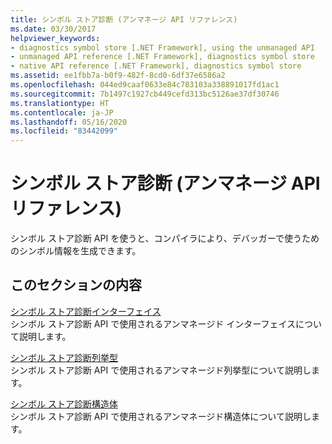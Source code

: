 ```yaml
---
title: シンボル ストア診断 (アンマネージ API リファレンス)
ms.date: 03/30/2017
helpviewer_keywords:
- diagnostics symbol store [.NET Framework], using the unmanaged API
- unmanaged API reference [.NET Framework], diagnostics symbol store
- native API reference [.NET Framework], diagnostics symbol store
ms.assetid: ee1fbb7a-b0f9-482f-8cd0-6df37e6586a2
ms.openlocfilehash: 044ed9caaf0633e84c783103a338891017fd1ac1
ms.sourcegitcommit: 7b1497c1927cb449cefd313bc5126ae37df30746
ms.translationtype: HT
ms.contentlocale: ja-JP
ms.lasthandoff: 05/16/2020
ms.locfileid: "83442099"
---
```

# <a name="diagnostics-symbol-store-unmanaged-api-reference"></a>シンボル ストア診断 (アンマネージ API リファレンス)
シンボル ストア診断 API を使うと、コンパイラにより、デバッガーで使うためのシンボル情報を生成できます。  
  
## <a name="in-this-section"></a>このセクションの内容  
 [シンボル ストア診断インターフェイス](diagnostics-symbol-store-interfaces.md)  
 シンボル ストア診断 API で使用されるアンマネージド インターフェイスについて説明します。  
  
 [シンボル ストア診断列挙型](diagnostics-symbol-store-enumerations.md)  
 シンボル ストア診断 API で使用されるアンマネージド列挙型について説明します。  
  
 [シンボル ストア診断構造体](diagnostics-symbol-store-structures.md)  
 シンボル ストア診断 API で使用されるアンマネージド構造体について説明します。
